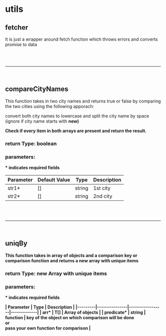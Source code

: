 # utils

## fetcher

It is just a wrapper around fetch function which throws errors and converts promise to data

<br />
<br />

---

<br />

## compareCityNames

This function takes in two city names and returns true or false by comparing the two cities using the following apporach:

convert both city names to lowercase and split the city name by space (ignore if city name starts with <strong>new<strong>)

Check if every item in both arrays are present and return the result.

### return Type: boolean

### parameters:

\* indicates required fields

| Parameter | Default Value | Type | Description |
|---------|---------------|-----------------|-------------|
| str1* | [] | string | 1st city |
| str2* | [] | string | 2nd city |

<br />
<br />

---

<br />

## uniqBy

This function takes in array of objects and a comparison key or comparison function and returns a new array with unique items

### return Type: new Array with unique items

### parameters:

\* indicates required fields

| Parameter | Type | Description |
|---------|---------------|-----------------|-------------|
| arr* | T[] | Array of objects |
| predicate* | string \| function | key of the object on which comparison will be done <br /> or <br /> pass your own function for comparison |
